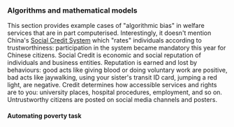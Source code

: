 ### Algorithms and mathematical models

This section provides example cases of "algorithmic bias" in welfare services that are in part computerised. Interestingly, it doesn't mention China's [Social Credit System](https://www.wired.co.uk/article/chinese-government-social-credit-score-privacy-invasion) which "rates" individuals according to trustworthiness: participation in the system became mandatory this year for Chinese citizens. Social Credit is economic and social reputation of individuals and business entities. Reputation is earned and lost by behaviours: good acts like giving blood or doing voluntary work are positive, bad acts like jaywalking, using your sister's transit ID card, jumping a red light, are negative. Credit determines how accessible services and rights are to you: university places, hospital procedures, employment, and so on. Untrustworthy citizens are posted on social media channels and posters.

#### Automating poverty task

